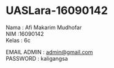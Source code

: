 # UASLara-16090142
Nama  : Afi Makarim Mudhofar <br>
NIM   :16090142 <br>
Kelas : 6c <br>


EMAIL ADMIN : admin@gmail.com <br>
PASSWORD    : kaligangsa
